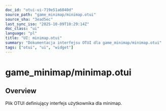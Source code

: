 ```yaml
---
doc_id: "otui-ui-719e51a6040d"
source_path: "game_minimap/minimap.otui"
source_sha: "3ead5ec"
last_sync_iso: "2025-10-09T10:29:14Z"
doc_class: "ui"
language: "pl"
title: "UI: minimap.otui"
summary: "Dokumentacja interfejsu OTUI dla game_minimap/minimap.otui"
tags: ["otui", "ui", "widget"]
---
```


# game_minimap/minimap.otui

## Overview

Plik OTUI definiujący interfejs użytkownika dla minimap.
